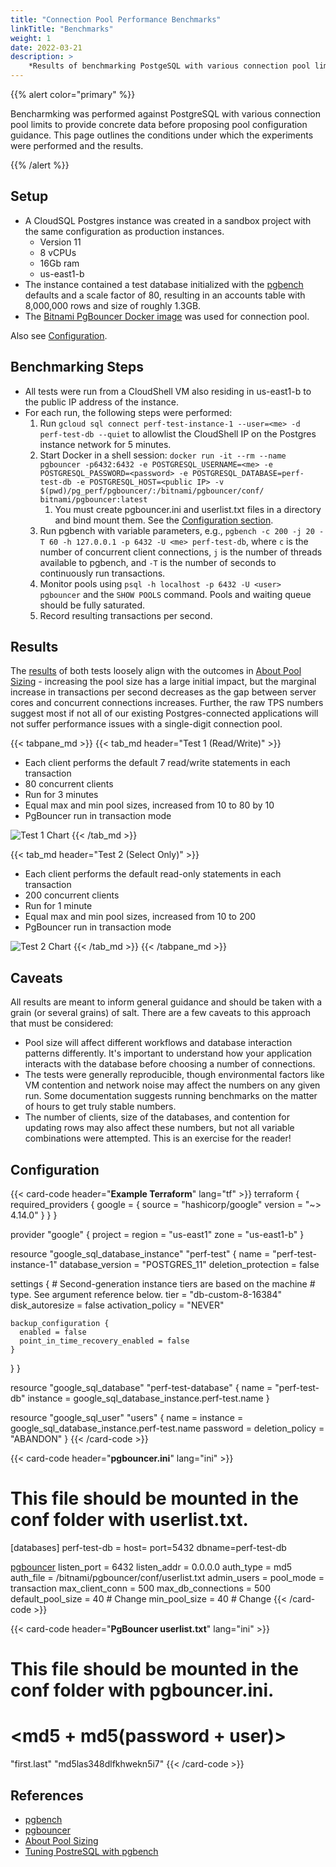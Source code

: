 ```yaml
---
title: "Connection Pool Performance Benchmarks"
linkTitle: "Benchmarks"
weight: 1
date: 2022-03-21
description: >
    *Results of benchmarking PostgeSQL with various connection pool limits.*
---
```


{{% alert color="primary" %}}

Bencharmking was performed against PostgreSQL with various connection pool limits to provide concrete data before proposing pool configuration guidance. This page outlines the conditions under which the experiments were performed and the results.

{{% /alert %}}

## Setup

* A CloudSQL Postgres instance was created in a sandbox project with the same configuration as production instances.
  * Version 11
  * 8 vCPUs
  * 16Gb ram
  * us-east1-b
* The instance contained a test database initialized with the [pgbench] defaults and a scale factor of 80, resulting in an accounts table with 8,000,000 rows and size of roughly 1.3GB.
* The [Bitnami PgBouncer Docker image][pgbouncer-docker] was used for connection pool.

Also see [Configuration](#configuration).

## Benchmarking Steps

* All tests were run from a CloudShell VM also residing in us-east1-b to the public IP address of the instance.
* For each run, the following steps were performed:
  1. Run `gcloud sql connect perf-test-instance-1 --user=<me> -d perf-test-db --quiet` to allowlist the CloudShell IP on the Postgres instance network for 5 minutes.
  2. Start Docker in a shell session: `docker run -it --rm --name pgbouncer -p6432:6432 -e POSTGRESQL_USERNAME=<me> -e POSTGRESQL_PASSWORD=<password> -e POSTGRESQL_DATABASE=perf-test-db -e POSTGRESQL_HOST=<public IP> -v $(pwd)/pg_perf/pgbouncer/:/bitnami/pgbouncer/conf/ bitnami/pgbouncer:latest`
     1. You must create pgbouncer.ini and userlist.txt files in a directory and bind mount them. See the [Configuration section](#configuration).
  3. Run pgbench with variable parameters, e.g., `pgbench -c 200 -j 20 -T 60 -h 127.0.0.1 -p 6432 -U <me> perf-test-db`, where `c` is the number of concurrent client connections, `j` is the number of threads available to pgbench, and `-T` is the number of seconds to continuously run transactions.
  4. Monitor pools using `psql -h localhost -p 6432 -U <user> pgbouncer` and the `SHOW POOLS` command. Pools and waiting queue should be fully saturated.
  5. Record resulting transactions per second.

## Results

The [results] of both tests loosely align with the outcomes in [About Pool Sizing][poolsizing] - increasing the pool size has a large initial impact, but the marginal increase in transactions per second decreases as the gap between server cores and concurrent connections increases. Further, the raw TPS numbers suggest most if not all of our existing Postgres-connected applications will not suffer performance issues with a single-digit connection pool.


{{< tabpane_md >}}
{{< tab_md header="Test 1 (Read/Write)" >}}
* Each client performs the default 7 read/write statements in each transaction
* 80 concurrent clients
* Run for 3 minutes
* Equal max and min pool sizes, increased from 10 to 80 by 10
* PgBouncer run in transaction mode

![Test 1 Chart](/images/en/docs/Guilds/Architecture/Database/Pools/benchmarks/test_1_chart.png)
{{< /tab_md >}}

{{< tab_md header="Test 2 (Select Only)" >}}
* Each client performs the default read-only statements in each transaction
* 200 concurrent clients
* Run for 1 minute
* Equal max and min pool sizes, increased from 10 to 200
* PgBouncer run in transaction mode

![Test 2 Chart](/images/en/docs/Guilds/Architecture/Database/Pools/benchmarks/test_2_chart.png)
{{< /tab_md >}}
{{< /tabpane_md >}}

## Caveats

All results are meant to inform general guidance and should be taken with a grain (or several grains) of salt. There are a few caveats to this approach that must be considered:

* Pool size will affect different workflows and database interaction patterns differently. It's important to understand how your application interacts with the database before choosing a number of connections.
* The tests were generally reproducible, though environmental factors like VM contention and network noise may affect the numbers on any given run. Some documentation suggests running benchmarks on the matter of hours to get truly stable numbers.
* The number of clients, size of the databases, and contention for updating rows may also affect these numbers, but not all variable combinations were attempted. This is an exercise for the reader!

## Configuration

{{< card-code header="**Example Terraform**" lang="tf" >}}
terraform {
  required_providers {
    google = {
      source  = "hashicorp/google"
      version = "~> 4.14.0"
    }
  }
}

provider "google" {
  project = <project-id>
  region  = "us-east1"
  zone    = "us-east1-b"
}

resource "google_sql_database_instance" "perf-test" {
  name             = "perf-test-instance-1"
  database_version = "POSTGRES_11"
  deletion_protection = false

  settings {
    # Second-generation instance tiers are based on the machine
    # type. See argument reference below.
    tier = "db-custom-8-16384"
    disk_autoresize = false
    activation_policy = "NEVER"

    backup_configuration {
      enabled = false
      point_in_time_recovery_enabled = false
    }
  }
}

resource "google_sql_database" "perf-test-database" {
  name     = "perf-test-db"
  instance = google_sql_database_instance.perf-test.name
}

resource "google_sql_user" "users" {
  name     = <user>
  instance = google_sql_database_instance.perf-test.name
  password = <password>
  deletion_policy = "ABANDON"
}
{{< /card-code >}}

{{< card-code header="**pgbouncer.ini**" lang="ini" >}}
# This file should be mounted in the conf folder with userlist.txt.
[databases]
perf-test-db = host=<public IP> port=5432 dbname=perf-test-db

[pgbouncer]
listen_port = 6432
listen_addr = 0.0.0.0
auth_type = md5
auth_file = /bitnami/pgbouncer/conf/userlist.txt
admin_users = <user>
pool_mode = transaction
max_client_conn = 500
max_db_connections = 500
default_pool_size = 40    # Change
min_pool_size = 40        # Change
{{< /card-code >}}

{{< card-code header="**PgBouncer userlist.txt**" lang="ini" >}}
# This file should be mounted in the conf folder with pgbouncer.ini.
# <user> <md5 + md5(password + user)>
"first.last" "md5las348dlfkhwekn5i7"
{{< /card-code >}}

## References

- [pgbench]
- [pgbouncer]
- [About Pool Sizing][poolsizing]
- [Tuning PostreSQL with pgbench](https://www.cloudbees.com/blog/tuning-postgresql-with-pgbench)

[pgbench]: https://www.postgresql.org/docs/11/pgbench.html

[pgbouncer-docker]: https://hub.docker.com/r/bitnami/pgbouncer/

[pgbouncer]: https://www.pgbouncer.org/

[poolsizing]: https://github.com/brettwooldridge/HikariCP/wiki/About-Pool-Sizing

[results]: https://docs.google.com/spreadsheets/d/1X7R3aG6w9-NxiFVRNxqa5tPcS2gsPrCsiFyZDqaSqsA/edit?usp=sharing
